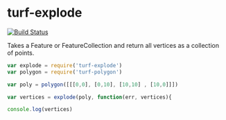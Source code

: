 turf-explode
============
[![Build Status](https://travis-ci.org/Turfjs/turf-explode.svg?branch=master)](https://travis-ci.org/Turfjs/turf-explode)

Takes a Feature or FeatureCollection and return all vertices as a collection of points.

```javascript
var explode = require('turf-explode')
var polygon = require('turf-polygon')

var poly = polygon([[[0,0], [0,10], [10,10] , [10,0]]])

var vertices = explode(poly, function(err, vertices){

console.log(vertices)
```
